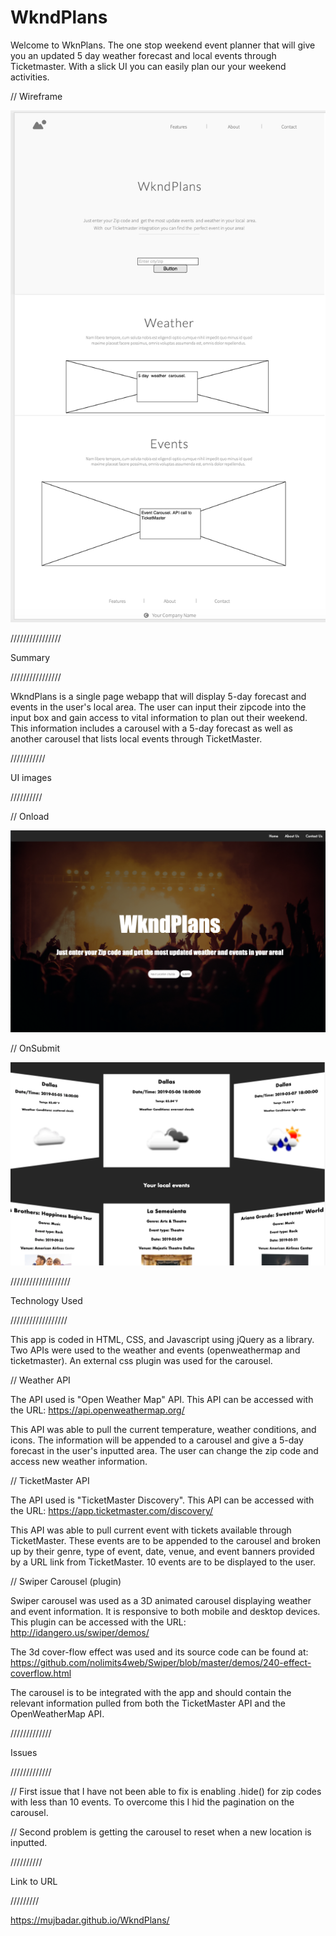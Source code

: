 # WkndPlans

Welcome to WknPlans. The one stop weekend event planner that will give you an updated 5 day weather forecast and local events through Ticketmaster. With a slick UI you can easily plan our your weekend activities.

// Wireframe

![Image of wireframe](images/WkndPlans-wireframe.png)

////////////////

Summary

////////////////



WkndPlans is a single page webapp that will display 5-day forecast and events in the user's local area. The user can input their zipcode into the input box and gain access to vital information to plan out their weekend. This information includes a carousel with a 5-day forecast as well as another carousel that lists local events through TicketMaster.

///////////

UI images

//////////



// Onload

![Image of Hero](images/HeroUI.png)


// OnSubmit

![Image of Hero](images/CarouselUI.png)

///////////////////

Technology Used

//////////////////



This app is coded in HTML, CSS, and Javascript using jQuery as a library. Two APIs were used to the weather and events (openweathermap and ticketmaster). An external css plugin was used for the carousel.  

// Weather API

The API used is "Open Weather Map" API. This API can be accessed with the URL:
https://api.openweathermap.org/

This API was able to pull the current temperature, weather conditions, and icons. The information will be appended to a carousel and give a 5-day forecast in the user's inputted area. The user can change the zip code and access new weather information.

// TicketMaster API

The API used is "TicketMaster Discovery". This API can be accessed with the URL:
https://app.ticketmaster.com/discovery/

This API was able to pull current event with tickets available through TicketMaster. These events are to be appended to the carousel and broken up by their genre, type of event, date, venue, and event banners provided by a URL link from TicketMaster. 10 events are to be displayed to the user.

// Swiper Carousel (plugin)

Swiper carousel was used as a 3D animated carousel displaying weather and event information. It is responsive to both mobile and desktop devices. This plugin can be accessed with the URL:
http://idangero.us/swiper/demos/

The 3d cover-flow effect was used and its source code can be found at:
https://github.com/nolimits4web/Swiper/blob/master/demos/240-effect-coverflow.html

The carousel is to be integrated with the app and should contain the relevant information pulled from both the TicketMaster API and the OpenWeatherMap API.

/////////////

Issues

/////////////



// First issue that I have not been able to fix is enabling .hide() for zip codes with less than 10 events. To overcome this I hid the pagination on the carousel.

// Second problem is getting the carousel to reset when a new location is inputted.

//////////

Link to URL

/////////

https://mujbadar.github.io/WkndPlans/
